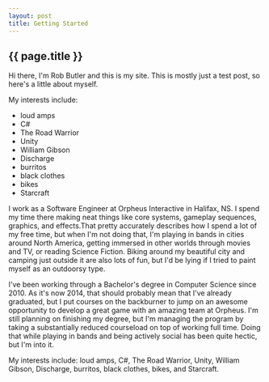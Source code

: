 ```yaml
---
layout: post
title: Getting Started
---
```


{{ page.title }}
----------------

Hi there, I'm Rob Butler and this is my site. This is mostly just a test post, so here's a little about myself. 

My interests include: 

+ loud amps
+ C#
+ The Road Warrior
+ Unity
+ William Gibson
+ Discharge
+ burritos
+ black clothes
+ bikes
+ Starcraft 

I work as a Software Engineer at Orpheus Interactive in Halifax, NS. I spend my time there making neat things like core systems, gameplay sequences, 
graphics, and effects.That pretty accurately describes how I spend a lot of my free time, but when I'm not doing that, I'm playing in
bands in cities around North America, getting immersed in other worlds through movies and TV, or reading Science Fiction.
Biking around my beautiful city and camping just outside it are also lots of fun, but I'd be lying if I tried to paint
myself as an outdoorsy type.

I've been working through a Bachelor's degree in Computer Science since 2010. As it's now 2014, that should probably mean that I've already
graduated, but I put courses on the backburner to jump on an awesome opportunity to develop a great game with an amazing team at Orpheus.
I'm still planning on finishing my degree, but I'm managing the program by taking a substantially reduced courseload on top of working full
time. Doing that while playing in bands and being actively social has been quite hectic, but I'm into it.

My interests include: loud amps, C#, The Road Warrior, Unity, William Gibson, Discharge, burritos, black clothes, bikes, and Starcraft. 


